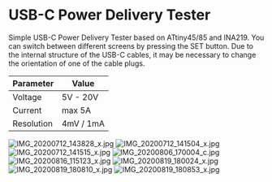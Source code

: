 # USB-C Power Delivery Tester
Simple USB-C Power Delivery Tester based on ATtiny45/85 and INA219. You can switch between different screens by pressing the SET button. Due to the internal structure of the USB-C cables, it may be necessary to change the orientation of one of the cable plugs.

|Parameter|Value|
|-|-|
|Voltage|5V - 20V|
|Current|max 5A|
|Resolution|4mV / 1mA|

![IMG_20200712_143828_x.jpg](https://image.easyeda.com/pullimage/ZoVzqlVq2gHLoJ2bfAo0HEbaVTCVgtRwyOyRm22k.jpeg)
![IMG_20200712_141504_x.jpg](https://image.easyeda.com/pullimage/ffXiYx5CFdUn6zO4AGEqnH7dY0hVvZsmYm0JU1sN.jpeg)
![IMG_20200712_141515_x.jpg](https://image.easyeda.com/pullimage/gwFYjjN7WaZdlSfifq2qgtMBAMb0g5DvF5Cw0CiD.jpeg)
![IMG_20200806_170004_c.jpg](https://image.easyeda.com/pullimage/7G0MNMFD1KbsZBCsNrgKHsopZNX6N6A0fyQeAxkH.jpeg)
![IMG_20200816_115123_x.jpg](https://image.easyeda.com/pullimage/1jVpppebPfU8YZ1CAwK6bqWYoCQc2a8caq4ZvOVM.jpeg)
![IMG_20200819_180024_x.jpg](https://image.easyeda.com/pullimage/qp3qNThQrTo9edu3NN5DGs4MCRkB5akw9iWUaI6k.jpeg)
![IMG_20200819_180810_x.jpg](https://image.easyeda.com/pullimage/A2niVvvwF8LhnGuhIdOZVwuOFGmqU96bUmhiwe0d.jpeg)
![IMG_20200819_180853_x.jpg](https://image.easyeda.com/pullimage/5TuICrmTMPN2JYVNMxBa1NDAXI8ft43rATBUgqL8.jpeg)
